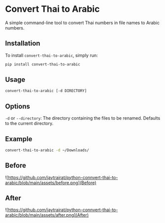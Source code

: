 # Convert Thai to Arabic

A simple command-line tool to convert Thai numbers in file names to Arabic numbers.

## Installation

To install `convert-thai-to-arabic`, simply run:

```sh
pip install convert-thai-to-arabic
```


## Usage
```sh
convert-thai-to-arabic [-d DIRECTORY]
```


## Options

`-d` or `--directory`: The directory containing the files to be renamed. Defaults to the current directory.

## Example
```sh
convert-thai-to-arabic -d ~/Downloads/
```


## Before
![https://github.com/jaytrairat/python-connvert-thai-to-arabic/blob/main/assets/before.png](Before)

## After
![https://github.com/jaytrairat/python-connvert-thai-to-arabic/blob/main/assets/after.png](After)




